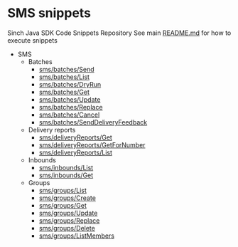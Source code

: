 # SMS snippets
Sinch Java SDK Code Snippets Repository 
See main [README.md](../../../../../README.md) for how to execute snippets

- SMS
  - Batches
    - [sms/batches/Send](./batches/Send.java)
    - [sms/batches/List](./batches/List.java) 
    - [sms/batches/DryRun](./batches/DryRun.java) 
    - [sms/batches/Get](./batches/Get.java)
    - [sms/batches/Update](./batches/Update.java)
    - [sms/batches/Replace](./batches/Replace.java)
    - [sms/batches/Cancel](./batches/Cancel.java)
    - [sms/batches/SendDeliveryFeedback](./batches/SendDeliveryFeedback.java)
  - Delivery reports
    - [sms/deliveryReports/Get](./deliveryReports/Get.java) 
    - [sms/deliveryReports/GetForNumber](./deliveryReports/GetForNumber.java)
    - [sms/deliveryReports/List](./deliveryReports/List.java)
  - Inbounds
    - [sms/inbounds/List](./inbounds/List.java)
    - [sms/inbounds/Get](./inbounds/Get.java)
  - Groups
    - [sms/groups/List](./groups/List.java)
    - [sms/groups/Create](./groups/Create.java)
    - [sms/groups/Get](./groups/Get.java)
    - [sms/groups/Update](./groups/Update.java)
    - [sms/groups/Replace](./groups/Replace.java)
    - [sms/groups/Delete](./groups/Delete.java)
    - [sms/groups/ListMembers](./groups/ListMembers.java) 
  
